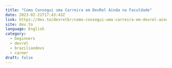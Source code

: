 ```yaml
---
title: "Como Consegui uma Carreira em DevRel Ainda na Faculdade"
date: 2023-02-21T17:43:43Z
link: https://dev.to/devrelbr/como-consegui-uma-carreira-em-devrel-ainda-na-faculdade-anc?utm_medium=RSS&utm_source=news.12bit.vn
site: dev.to
language: English
category:
  - beginners
  - devrel
  - braziliandevs
  - career
draft: false
---
```

